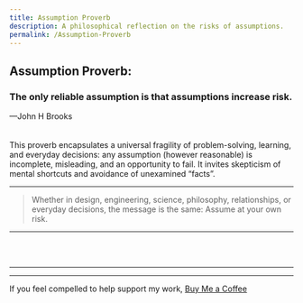 ```yaml
---
title: Assumption Proverb
description: A philosophical reflection on the risks of assumptions.
permalink: /Assumption-Proverb
---
```


## Assumption Proverb:
### The only reliable assumption is that assumptions increase risk.
 —John H Brooks
<br><br><br>
This proverb encapsulates a universal fragility of problem-solving, learning, and everyday decisions: any assumption (however reasonable) is incomplete, misleading, and an opportunity to fail. It invites skepticism of mental shortcuts and avoidance of unexamined “facts”.

---

> Whether in design, engineering, science, philosophy, relationships, or everyday decisions, the message is the same: Assume at your own risk.

---
<br><br>

---

---

If you feel compelled to help support my work, [Buy Me a Coffee](https://coff.ee/jhbrooks13)
